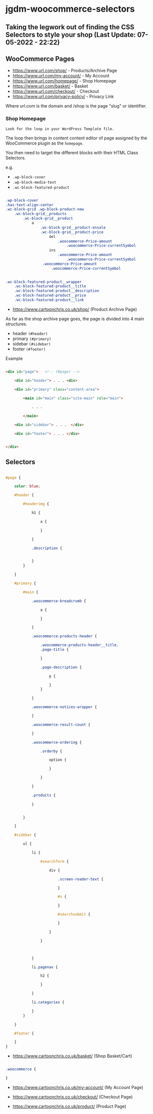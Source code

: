 # jgdm-woocommerce-selectors

## Taking the legwork out of finding the CSS Selectors to style your shop (**Last Update:** 07-05-2022 - 22:22)


## WooCommerce Pages 


+ https://www.url.com/shop/ - Products/Archive Page
+ https://www.url.com/my-account/  - My Account
+ https://www.url.com/homepage/ - Shop Homepage
+ https://www.url.com/basket/ - Basket
+ https://www.url.com/checkout/ - Checkout
+ https://www.url.com/privacy-policy/ - Privacy Link

Where url.com is the domain and /shop is the page "slug" or identifier.

### Shop Homepage


```Look for the loop in your WordPress Template file.```

The loop then brings in content content editor of page assigned by the WooCommerce plugin as the `homepage`. 

You then need to target the different blocks with their HTML Class Selectors.

e.g. 

  + `.wp-block-cover`
  + `.wp-block-media-text`
  + `.wc-block-featured-product` 



  
```css

.wp-block-cover
.has-text-align-center
.wc-block-grid .wp-block-product-new
    .wc-block-grid__products 
        .wc-block-grid__product
            a
                .wc-block-grid__product-onsale
                .wc-block-grid__product-price
                    del
                        .woocommerce-Price-amount
                            .woocommerce-Price-currentSymbol
                    ins
                        .woocommerce-Price-amount
                            .woocommerce-Price-currentSymbol  
                 .woocommerce-Price-amount
                     .woocommerce-Price-currentSymbol
                        

.wc-block-featured-product__wrapper
    .wc-block-featured-product__title
    .wc-block-featured-product__description
    .wc-block-featured-product__price
    .wc-block-featured-product__link

  ```

+ https://www.cartoonchris.co.uk/shop/ (Product Archive Page)

As far as the shop archive page goes, the page is divided into 4 main structures.

+ header  ```(#header)```
+ primary ```(#primary)```
+ sidebar ```(#sidebar)```
+ footer ```(#footer)```


Example

```html

<div id="page">   <!-- (#page) -->

    <div id="header"> . . . <div>

    <div id="primary" class="content-area">

        <main id="main" class="site-main" role="main">

            . . . 
        
        </main>

    <div id="sidebar"> . . .  </div>

    <div id="footer"> . . . </div>


</div>
```

## Selectors

```css

#page {

    color: blue;

    #header {

        #headerimg {

            h1 {

                a {

                }

            }

            .description {


            }
        }

    }

    #primary {

        #main {

            .woocommerce-breadcrumb {

                a {

                }

            }

            .woocommerce-products-header {

                .woocommerce-products-header__title, 
                .page-title {

                }

                .page-description {

                    p {

                    }
                }

            }

            .woocommerce-notices-wrapper {

            }

            .woocommerce-result-count {

            }

            .woocommerce-ordering {

                .orderby {

                    option {

                    } 

                }

            }

            .products {
                
            }


        }

    }

    #sidebar {

        ul {

            li {

                #searchform {

                    div {

                        .screen-reader-text {

                        }

                        #s {

                        }

                        #searchsubmit {

                        }

                    }

                }



            }

            li.pagenav {

                h2 {

                }

            }

            li.categories {

            }
        }

    }

    #footer {

    }
}
```


+ https://www.cartoonchris.co.uk/basket/ (Shop Basket/Cart)


```scss

.woocommerce {

}

```

+ https://www.cartoonchris.co.uk/my-account/ (My Account Page)

+ https://www.cartoonchris.co.uk/checkout/ (Checkout Page)

+ https://www.cartoonchris.co.uk/product/ (Product Page)


